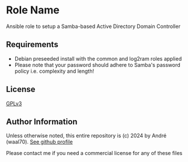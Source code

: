 Role Name
=========

Ansible role to setup a Samba-based Active Directory Domain Controller

Requirements
------------

- Debian preseeded install with the common and log2ram roles applied
- Please note that your password should adhere to Samba's password policy
    i.e. complexity and length!

License
-------

[GPLv3](https://www.gnu.org/licenses/gpl-3.0.html#license-text)

Author Information
------------------

Unless otherwise noted, this entire repository is (c) 2024 by André (waal70). [See github profile](https://github.com/waal70)

Please contact me if you need a commercial license for any of these files
